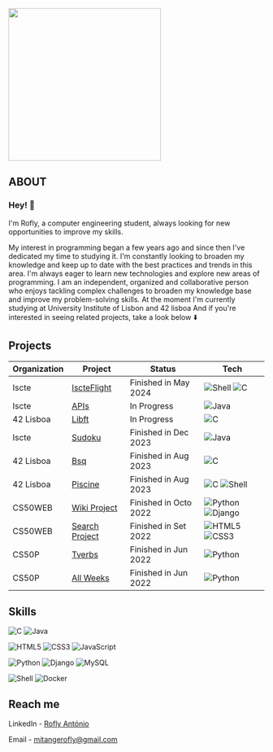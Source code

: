 <a href="#"><img src="https://github.com/itsrofly/itsrofly/blob/main/src/miles%20morales.gif" width="300" heigth="300"/></a>

## ABOUT 
### Hey! 👋
I'm Rofly, a computer engineering student, always looking for new opportunities to improve my skills. 

My interest in programming began a few years ago and since then I've dedicated my time to studying it. I'm constantly looking to broaden my knowledge and keep up to date with the best practices and trends in this area. I'm always eager to learn new technologies and explore new areas of programming. I am an independent, organized and collaborative person who enjoys tackling complex challenges to broaden my knowledge base and improve my problem-solving skills. At the moment I'm currently studying at University Institute of Lisbon and 42 lisboa And if you're interested in seeing related projects, take a look below ⬇️ 

## Projects
Organization | Project  | Status | Tech
------------- | ------------- | ------------- | -------------
Iscte | [IscteFlight](https://github.com/itsrofly/iscte-iscteflight/) | Finished in May 2024 | ![Shell](https://img.shields.io/badge/Shell_Script-121011?style=for-the-badge&logo=gnu-bash&logoColor=white) ![C](https://img.shields.io/badge/C-00599C?style=for-the-badge&logo=c&logoColor=white)
Iscte | [APIs](https://github.com/itsrofly/iscte-apis/) | In Progress | ![Java](https://img.shields.io/badge/Java-ED8B00?style=for-the-badge&logo=openjdk&logoColor=white)
42 Lisboa | [Libft](https://github.com/itsrofly/42-libft)  | In Progress | ![C](https://img.shields.io/badge/C-00599C?style=for-the-badge&logo=c&logoColor=white)
Iscte | [Sudoku](https://github.com/itsrofly/iscte-sudoku)  | Finished in Dec 2023 | ![Java](https://img.shields.io/badge/Java-ED8B00?style=for-the-badge&logo=openjdk&logoColor=white)
42 Lisboa | [Bsq](https://github.com/itsrofly/42-piscine/tree/main/bsq) | Finished in Aug 2023 | ![C](https://img.shields.io/badge/C-00599C?style=for-the-badge&logo=c&logoColor=white)
42 Lisboa | [Piscine](https://github.com/itsrofly/42-piscine) | Finished in Aug 2023 | ![C](https://img.shields.io/badge/C-00599C?style=for-the-badge&logo=c&logoColor=white) ![Shell](https://img.shields.io/badge/Shell_Script-121011?style=for-the-badge&logo=gnu-bash&logoColor=white)
CS50WEB | [Wiki Project](https://github.com/itsrofly/cs50s-wiki) | Finished in Octo 2022 | ![Python](https://img.shields.io/badge/Python-14354C?style=for-the-badge&logo=python&logoColor=white) ![Django](https://img.shields.io/badge/Django-092E20?style=for-the-badge&logo=django&logoColor=white)
CS50WEB | [Search Project](https://github.com/itsrofly/cs50s-search) | Finished in Set 2022 | ![HTML5](https://img.shields.io/badge/html5-%23E34F26.svg?style=for-the-badge&logo=html5&logoColor=white) ![CSS3](https://img.shields.io/badge/css3-%231572B6.svg?style=for-the-badge&logo=css3&logoColor=white)
CS50P | [Tverbs](https://github.com/itsrofly/cs50p-tverbs) | Finished in Jun 2022 | ![Python](https://img.shields.io/badge/Python-14354C?style=for-the-badge&logo=python&logoColor=white)
CS50P | [All Weeks](https://github.com/itsrofly/cs50p-prblms) | Finished in Jun 2022 | ![Python](https://img.shields.io/badge/Python-14354C?style=for-the-badge&logo=python&logoColor=white)

## Skills
![C](https://img.shields.io/badge/C-00599C?style=for-the-badge&logo=c&logoColor=white)
![Java](https://img.shields.io/badge/Java-ED8B00?style=for-the-badge&logo=openjdk&logoColor=white)

![HTML5](https://img.shields.io/badge/html5-%23E34F26.svg?style=for-the-badge&logo=html5&logoColor=white)
![CSS3](https://img.shields.io/badge/css3-%231572B6.svg?style=for-the-badge&logo=css3&logoColor=white)
![JavaScript](https://img.shields.io/badge/JavaScript-F7DF1E?style=for-the-badge&logo=javascript&logoColor=black)

![Python](https://img.shields.io/badge/Python-14354C?style=for-the-badge&logo=python&logoColor=white)
![Django](https://img.shields.io/badge/Django-092E20?style=for-the-badge&logo=django&logoColor=white)
![MySQL](https://img.shields.io/badge/MySQL-00000F?style=for-the-badge&logo=mysql&logoColor=white)

![Shell](https://img.shields.io/badge/Shell_Script-121011?style=for-the-badge&logo=gnu-bash&logoColor=white)
![Docker](https://img.shields.io/badge/docker-%230db7ed.svg?style=for-the-badge&logo=docker&logoColor=white)


## Reach me
LinkedIn - [Rofly António](https://www.linkedin.com/in/rofly/)

Email - [mitangerofly@gmail.com](https://mailto:mitangerofly@gmail.com/)
